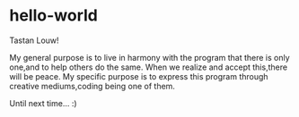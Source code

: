 # hello-world

Tastan Louw!

My general purpose is to live in harmony with the program that there is only one,and to help others do the same.
When we realize and accept this,there will be peace.
My specific purpose is to express this program through creative mediums,coding being one of them.

Until next time... :)
